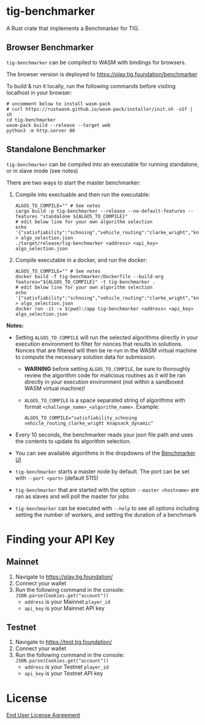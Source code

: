 # tig-benchmarker

A Rust crate that implements a Benchmarker for TIG. 

## Browser Benchmarker

`tig-benchmarker` can be compiled to WASM with bindings for browsers. 

The browser version is deployed to https://play.tig.foundation/benchmarker

To build & run it locally, run the following commands before visiting localhost in your browser:

```
# uncomment below to install wasm-pack
# curl https://rustwasm.github.io/wasm-pack/installer/init.sh -sSf | sh
cd tig-benchmarker
wasm-pack build --release --target web
python3 -m http.server 80
```

## Standalone Benchmarker

`tig-benchmarker` can be compiled into an executable for running standalone, or in slave mode (see notes)

There are two ways to start the master benchmarker:

1. Compile into exectuable and then run the executable:
    ```
    ALGOS_TO_COMPILE="" # See notes
    cargo build -p tig-benchmarker --release --no-default-features --features "standalone ${ALGOS_TO_COMPILE}"
    # edit below line for your own algorithm selection
    echo '{"satisfiability":"schnoing","vehicle_routing":"clarke_wright","knapsack":"dynamic"}' > algo_selection.json
    ./target/release/tig-benchmarker <address> <api_key> algo_selection.json
    ```

2. Compile executable in a docker, and run the docker:
    ```
    ALGOS_TO_COMPILE="" # See notes
    docker build -f tig-benchmarker/Dockerfile --build-arg features="${ALGOS_TO_COMPILE}" -t tig-benchmarker .
    # edit below line for your own algorithm selection
    echo '{"satisfiability":"schnoing","vehicle_routing":"clarke_wright","knapsack":"dynamic"}' > algo_selection.json
    docker run -it -v $(pwd):/app tig-benchmarker <address> <api_key> algo_selection.json
    ```

**Notes:**

* Setting `ALGOS_TO_COMPILE` will run the selected algorithms directly in your execution environment to filter for nonces that results in solutions. Nonces that are filtered will then be re-run in the WASM virtual machine to compute the necessary solution data for submission.

    * **WARNING** before setting `ALGOS_TO_COMPILE`, be sure to thoroughly review the algorithm code for malicious routines as it will be ran directly in your execution environment (not within a sandboxed WASM virtual machine)!

    * `ALGOS_TO_COMPILE` is a space separated string of algorithms with format `<challenge_name>_<algorithm_name>`. Example: 
    
        ```
        ALGOS_TO_COMPILE="satisfiability_schnoing vehicle_routing_clarke_wright knapsack_dynamic"
        ```

* Every 10 seconds, the benchmarker reads your json file path and uses the contents to update its algorithm selection. 
* You can see available algorithms in the dropdowns of the [Benchmarker UI](https://play.tig.foundation/benchmarker)
* `tig-benchmarker` starts a master node by default. The port can be set with `--port <port>` (default 5115)
* `tig-benchmarker` that are started with the option `--master <hostname>` are ran as slaves and will poll the master for jobs
* `tig-benchmarker` can be executed with `--help` to see all options including setting the number of workers, and setting the duration of a benchmark

# Finding your API Key

## Mainnet

1. Navigate to https://play.tig.foundation/
2. Connect your wallet
3. Run the following command in the console: `JSON.parse(Cookies.get("account"))`
    * `address` is your Mainnet `player_id`
    * `api_key` is your Mainnet API key

## Testnet

1. Navigate to https://test.tig.foundation/
2. Connect your wallet
3. Run the following command in the console: `JSON.parse(Cookies.get("account"))`
    * `address` is your Testnet `player_id`
    * `api_key` is your Testnet API key

# License

[End User License Agreement](../docs/agreements/end_user_license_agreement.pdf)
